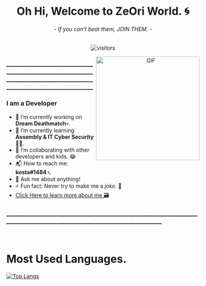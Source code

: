 <p>
  <h1 align="center"><b>Oh Hi, Welcome to ZeOri World. 🌀</b></h1>
  <h6 align="center"> 
      <i>- If you can’t beat them, JOIN THEM. -</i>
   </h6>
</p>
 
 <p align="center">
    <img align="center" alt="visitors" src="https://gpvc.arturio.dev/KOSTA51" />
</p>

 <div align="center">
  <img align="right" height="270px" alt="GIF" src="https://fiverr-res.cloudinary.com/images/t_main1,q_auto,f_auto,q_auto,f_auto/attachments/delivery/asset/c6c2f0826f3a8e097d828541b2e87f38-1606936637/(29)/make-you-a-banner-for-your-osu-profile.gif" />
  </div>
  
  ### ____________________________________________________________________________________________________________________

### I am a Developer
- 🔭 I’m currently working on <strong>Dream Deathmatch</strong>💀.
- 🌱 I’m currently learning <strong>Assembly & IT Cyber Security</strong> 🐱‍💻.
- 👯 I’m collaborating with other developers and kids. 😂
- 📬 How to reach me: <strong>kosta#1484</strong> 📞.
- 💬 Ask me about anything!
- ⚡ Fun fact: Never try to make me a <i>joke.</i> 🤡
- <a href="https://www.youtube.com/watch?v=R8U2ElYYChs"> Click Here to learn more about me </a> 🗃️

### ____________________________________________________________________________________________________________________
<br>

# Most Used Languages.
[![Top Langs](https://github-readme-stats.vercel.app/api/top-langs/?username=KOSTA51&show_icons=true&hide_border=true&theme=radical)]()
